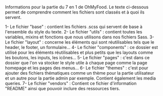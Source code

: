 Informations pour la partie du 7 en 1 de OhMyFood.
Le texte ci-dessous permet de comprendre comment les fichiers sont classés et à quoi ils servent.

1- Le fichier "base" : contient les fichiers .scss qui servent de base à l'ensemble du style du texte.
2- Le fichier "utils" : contient toutes les variables, mixins et fonctions que nous utilisons dans nos fichiers Sass.
3- Le fichier "layout" : concerne les éléments qui sont réutilisables tels que le header, le footer, un formulaire...
4- Le fichier "components" : ce dossier est utilisé pour les éléments réutilisables et plus petits que les layouts comme les boutons, les inputs, les icônes...
5- Le fichier "pages" : c'est dans ce dossier que l'on va stocker le style utile à chaque page comme la page homepage et les pages des menus...
6- Le fichier "themes" : c'est pour ajouter des fichiers thématiques comme un thème pour la partie utilisateur et un autre pour la partie admin par exemple. Contient également les media queries.
7- Le fichier "vendors" : Contient ce fichier d'information "README" ainsi que pouvoir inclure des ressources tiers.
